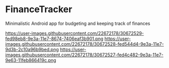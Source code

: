 # FinanceTracker
Minimalistic Android app for budgeting and keeping track of finances

https://user-images.githubusercontent.com/22672178/30672529-fed98eb8-9e3a-11e7-8674-7406eaf3b901.png
https://user-images.githubusercontent.com/22672178/30672528-fed544d4-9e3a-11e7-9d3b-2c10a96b9bed.png
https://user-images.githubusercontent.com/22672178/30672527-fed4c482-9e3a-11e7-9e63-11feb866419c.png
